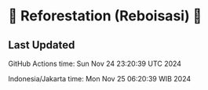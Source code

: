 
# 🌳 Reforestation (Reboisasi) 🌲

## Last Updated

GitHub Actions time: Sun Nov 24 23:20:39 UTC 2024

Indonesia/Jakarta time: Mon Nov 25 06:20:39 WIB 2024
